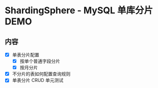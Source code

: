# ShardingSphere - MySQL 单库分片 DEMO

## 内容

- [x] 单表分片配置
    - [x] 按单个普通字段分片
    - [x] 按月分片
- [x] 不分片的表如何配置查询规则
- [x] 单表分片 CRUD 单元测试